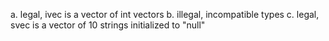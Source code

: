 a. legal, ivec is a vector of int vectors
b. illegal, incompatible types
c. legal, svec is a vector of 10 strings initialized to "null"
 